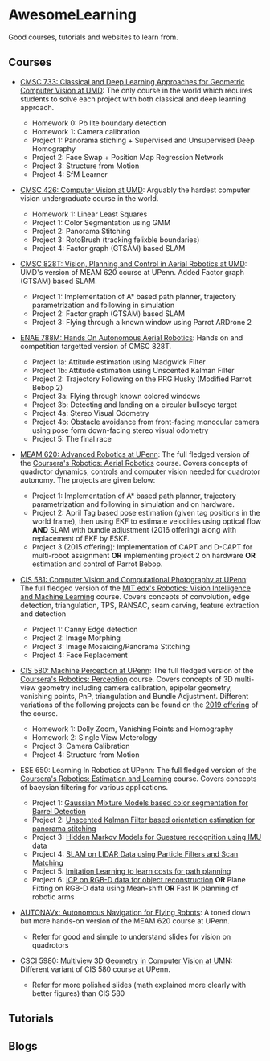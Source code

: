 # AwesomeLearning
Good courses, tutorials and websites to learn from.

## Courses
- [CMSC 733: Classical and Deep Learning Approaches for Geometric Computer Vision at UMD](http://prg.cs.umd.edu/cmsc733): The only course in the world which requires students to solve each project with  both classical and deep learning approach.
	- Homework 0: Pb lite boundary detection
	- Homework 1: Camera calibration
	- Project 1: Panorama stiching + Supervised and Unsupervised Deep Homography
	- Project 2: Face Swap +  Position Map Regression Network
	- Project 3: Structure from Motion 
	- Project 4: SfM Learner

- [CMSC 426: Computer Vision at UMD](https://cmsc426.github.io/): Arguably the hardest computer vision undergraduate course in the world. 
	- Homework 1: Linear Least Squares
	- Project 1: Color Segmentation using GMM
	- Project 2: Panorama Stitching
	- Project 3: RotoBrush (tracking felixble boundaries)
	- Project 4: Factor graph (GTSAM) based SLAM

- [CMSC 828T: Vision, Planning and Control in Aerial Robotics at UMD](https://cmsc828t.github.io/): UMD's version of MEAM 620 course at UPenn. Added Factor graph (GTSAM) based SLAM. 
	- Project 1: Implementation of A* based path planner, trajectory parametrization and following in simulation
	- Project 2: Factor graph (GTSAM) based SLAM 
	- Project 3: Flying through a known window using Parrot ARDrone 2

- [ENAE 788M: Hands On Autonomous Aerial Robotics](http://prg.cs.umd.edu/enae788m): Hands on and competition targetted version of CMSC 828T. 
	- Project 1a: Attitude estimation using Madgwick Filter
	- Project 1b: Attitude estimation using Unscented Kalman Filter
	- Project 2: Trajectory Following on the PRG Husky (Modified Parrot Bebop 2)
	- Project 3a: Flying through known colored windows
	- Project 3b: Detecting and landing on a circular bullseye target
	- Project 4a: Stereo Visual Odometry
	- Project 4b: Obstacle avoidance from front-facing monocular camera using pose form down-facing stereo visual odometry
	- Project 5: The final race
 
- [MEAM 620: Advanced Robotics at UPenn](https://alliance.seas.upenn.edu/~meam620/wiki/index.php?n=Main.HomePage): The full fledged version of the [Coursera's Robotics: Aerial Robotics](https://www.coursera.org/learn/robotics-flight?ranMID=40328&ranEAID=a1LgFw09t88&ranSiteID=a1LgFw09t88-3NmR539bPIQy37Hr_goZig&siteID=a1LgFw09t88-3NmR539bPIQy37Hr_goZig&utm_content=10&utm_medium=partners&utm_source=linkshare&utm_campaign=a1LgFw09t88) course. Covers concepts of quadrotor dynamics, controls and computer vision needed for quadrotor autonomy. The projects are given below:
	- Project 1: Implementation of A* based path planner, trajectory parametrization and following in simulation and on hardware.
	- Project 2: April Tag based pose estimation (given tag positions in the world frame), then using EKF to estimate velocities using optical flow **AND** SLAM with bundle adjustment (2016 offering) along with replacement of EKF by ESKF.
	- Project 3 (2015 offering): Implementation of CAPT and D-CAPT for multi-robot assignment **OR** implementing project 2 on hardware **OR**  estimation and control of Parrot Bebop.

- [CIS 581: Computer Vision and Computational Photography at UPenn](https://alliance.seas.upenn.edu/~cis581/wiki/index.php?title=CIS_581:_Computer_Vision_%26_Computational_Photography): The full fledged version of the [MIT edx's Robotics: Vision Intelligence and Machine Learning](http://www.edx.org/course/robotics-vision-intelligence-machine-pennx-robo2x) course. Covers concepts of convolution, edge detection, triangulation, TPS, RANSAC, seam carving, feature extraction and detection
	- Project 1: Canny Edge detection
	- Project 2: Image Morphing
	- Project 3: Image Mosaicing/Panorama Stitching
	- Project 4: Face Replacement

- [CIS 580: Machine Perception at UPenn](https://alliance.seas.upenn.edu/~cis581/wiki/index.php?title=CIS_581:_Computer_Vision_%26_Computational_Photography): The full fledged version of the [Coursera's Robotics: Perception](https://www.coursera.org/learn/robotics-perception?ranMID=40328&ranEAID=a1LgFw09t88&ranSiteID=a1LgFw09t88-Kg9dRKdVocU3NjuBiCQmZg&siteID=a1LgFw09t88-Kg9dRKdVocU3NjuBiCQmZg&utm_content=10&utm_medium=partners&utm_source=linkshare&utm_campaign=a1LgFw09t88) course. Covers concepts of 3D multi-view geometry including camera calibration, epipolar geometry, vanishing points, PnP, triangulation and Bundle Adjustment. Different variations of the following projects can be found on the [2019 offering](https://sites.google.com/seas.upenn.edu/cis580spr19/homeworks?authuser=0) of the course.
	- Homework 1: Dolly Zoom, Vanishing Points and Homography 
	- Homework 2: Single View Meterology
	- Project 3: Camera Calibration
	- Project 4: Structure from Motion
	
- ESE 650: Learning In Robotics at UPenn: The full fledged version of the [Coursera's Robotics: Estimation and Learning](https://www.coursera.org/learn/robotics-learning?ranMID=40328&ranEAID=a1LgFw09t88&ranSiteID=a1LgFw09t88-ofxEBfiJLwefUcivk8Ee5Q&siteID=a1LgFw09t88-ofxEBfiJLwefUcivk8Ee5Q&utm_content=10&utm_medium=partners&utm_source=linkshare&utm_campaign=a1LgFw09t88) course. Covers concepts of baeysian filtering for various applications.
	- Project 1: [Gaussian Mixture Models based color segmentation for Barrel Detection](https://github.com/NitinJSanket/ESE650Project1)
	- Project 2: [Unscented Kalman Filter based orientation estimation for panorama stitching](https://github.com/NitinJSanket/ESE650Project2)
	- Project 3: [Hidden Markov Models for Guesture recognition using IMU data](https://github.com/NitinJSanket/ESE650Project3)
	- Project 4: [SLAM on LIDAR Data using Particle Filters and Scan Matching](https://github.com/NitinJSanket/ESE650Project4)
	- Project 5: [Imitation Learning to learn costs for path planning](https://github.com/NitinJSanket/ESE650Project5)
	- Project 6: [ICP on RGB-D data for object reconstruction](https://github.com/NitinJSanket/ESE650Project6) **OR** Plane Fitting on RGB-D data using Mean-shift **OR** Fast IK planning of robotic arms

- [AUTONAVx: Autonomous Navigation for Flying Robots](https://jsturm.de/wp/teaching/autonavx-slides/): A toned down but more hands-on version of the MEAM 620 course at UPenn.
	- Refer for good and simple to understand slides for vision on quadrotors 

- [CSCI 5980: Multiview 3D Geometry in Computer Vision at UMN](https://www-users.cs.umn.edu/~hspark/CSci5980/csci5980_3dvision.html): Different variant of CIS 580 course at UPenn.
	- Refer for more polished slides (math explained more clearly with better figures) than CIS 580


## Tutorials


## Blogs



